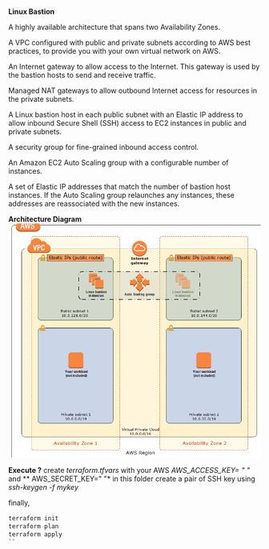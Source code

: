 **Linux Bastion**

A highly available architecture that spans two Availability Zones.

A VPC configured with public and private subnets according to AWS best practices, to provide you with your own virtual network on AWS.

An Internet gateway to allow access to the Internet. This gateway is used by the bastion hosts to send and receive traffic.

Managed NAT gateways to allow outbound Internet access for resources in the private subnets.

A Linux bastion host in each public subnet with an Elastic IP address to allow inbound Secure Shell (SSH) access to EC2 instances in public and private subnets.

A security group for fine-grained inbound access control.

An Amazon EC2 Auto Scaling group with a configurable number of instances.

A set of Elastic IP addresses that match the number of bastion host instances. If the Auto Scaling group relaunches any instances, these addresses are reassociated with the new instances.

**Architecture Diagram**
![](images/linux_bastion.png)

**Execute ?**
create *terraform.tfvars* with your AWS *AWS_ACCESS_KEY= " "* and ** AWS_SECRET_KEY=" "* in this folder
create a pair of SSH key using *ssh-keygen -f mykey* 

finally, 

```
terraform init
terraform plan 
terraform apply
``